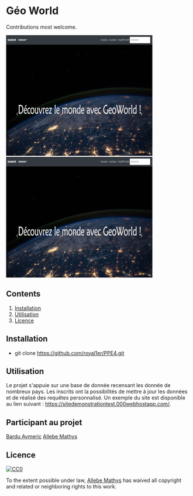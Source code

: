 # Géo World

Contributions most welcome.

![](Site.png)
![](Site.PNG)

## Contents

1. [Installation](#installation)
2. [Utilisation](#utilisation)
3. [Licence](#Licence)

## Installation
* git clone https://github.com/royal1er/PPE4.git

## Utilisation

Le projet s'appuie sur une base de donnée recensant les donnée de nombreux pays. Les inscrits ont la possibilités de mettre à jour les données et de réalisé des requêtes personnalisé. Un exemple du site est disponible au lien suivant :  https://sitedemonstrationtest.000webhostapp.com/.

## Participant au projet

[Bardu Aymeric](https://github.com/aymeric131)
[Allebe Mathys](https://github.com/royal1er)

## Licence

[![CC0](http://i.creativecommons.org/p/zero/1.0/88x31.png)](http://creativecommons.org/publicdomain/zero/1.0/)

To the extent possible under law, [Allebe Mathys](https://florianallebe6.wixsite.com/website) has waived all copyright and related or neighboring rights to this work.
